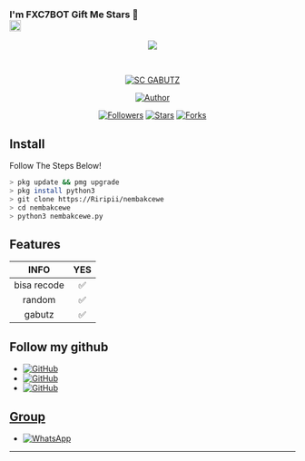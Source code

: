 ### I'm FXC7BOT Gift Me Stars 🌟 <br><img src="https://github.com/TheDudeThatCode/TheDudeThatCode/blob/master/Assets/Hi.gif" width="20px">
<p align="center">
<a href="https://github.com/Fxc7"><img src="https://raw.githubusercontent.com/Fxc7/termux-bot-wa/main/src/glitchtext.png"></a>
</p>
<br>



<p align="center">
<a href="#"><img title="SC GABUTZ" src="https://img.shields.io/badge/-TERMUX--BOT--WA-green?colorA=%23ff0000&colorB=%23017e40&style=for-the-badge"></a>
</p>
<p align="center">
<a href="https://github.com/Riripii"><img title="Author" src="https://img.shields.io/badge/AUTHOR-FARHAN-orange?style=for-the-badge&logo=github"></a>
</p>
<p align="center">
<a href="https://github.com/Riripii/followers"><img title="Followers" src="https://img.shields.io/github/followers/Fxc7?color=blue&style=flat-square"></a>
<a href="https://github.com/Riripii/nrmbakcewe/stargazers/"><img title="Stars" src="https://img.shields.io/github/stars/Fxc7/termux-bot-wa?color=red&style=flat-square"></a>
<a href="https://github.com/Riripii/nembakcewe/network/members"><img title="Forks" src="http://img.shields.io/github/forks/Fxc7/termux-bot-wa?color=red&style=flat-square"></a>
</p>

## Install
Follow The Steps Below!

```bash
> pkg update && pmg upgrade
> pkg install python3
> git clone https://Riripii/nembakcewe
> cd nembakcewe
> python3 nembakcewe.py
```

## Features

 INFO | YES |
| :-----------------: | :-------: |
| bisa recode|✅|
| random|✅|
| gabutz|✅|

## Follow my github

* <a href="https://github.com/Riripii"><img alt="GitHub" src="https://img.shields.io/badge/Riripii%20-%23121011.svg?&style=for-the-badge&logo=github&logoColor=white">
* <a href="https://github.com/FARHAN-KBM"><img alt="GitHub" src="https://img.shields.io/badge/FhansKBM%20-%23121011.svg?&style=for-the-badge&logo=github&logoColor=white">
* <a href="https://github.com/fhans-moby"><img alt="GitHub" src="https://img.shields.io/badge/FhansMOBY%20-%23121011.svg?&style=for-the-badge&logo=github&logoColor=white">



## Group

* <a href="https://chat.whatsapp.com/I8cVKVpWCfGC6d5CXe8hGB"><img alt="WhatsApp" src="https://img.shields.io/badge/WhatsApp%20Group-25D366?style=for-the-badge&logo=whatsapp&logoColor=white"/></a>

---
